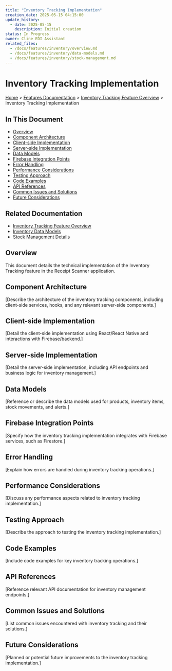 ```yaml
---
title: "Inventory Tracking Implementation"
creation_date: 2025-05-15 04:15:00
update_history:
  - date: 2025-05-15
    description: Initial creation
status: In Progress
owner: Cline EDI Assistant
related_files:
  - /docs/features/inventory/overview.md
  - /docs/features/inventory/data-models.md
  - /docs/features/inventory/stock-management.md
---
```


# Inventory Tracking Implementation

[Home](/docs) > [Features Documentation](/docs/features) > [Inventory Tracking Feature Overview](../inventory/overview.md) > Inventory Tracking Implementation

## In This Document
- [Overview](#overview)
- [Component Architecture](#component-architecture)
- [Client-side Implementation](#client-side-implementation)
- [Server-side Implementation](#server-side-implementation)
- [Data Models](#data-models)
- [Firebase Integration Points](#firebase-integration-points)
- [Error Handling](#error-handling)
- [Performance Considerations](#performance-considerations)
- [Testing Approach](#testing-approach)
- [Code Examples](#code-examples)
- [API References](#api-references)
- [Common Issues and Solutions](#common-issues-and-solutions)
- [Future Considerations](#future-considerations)

## Related Documentation
- [Inventory Tracking Feature Overview](./overview.md)
- [Inventory Data Models](./data-models.md)
- [Stock Management Details](./stock-management.md)

## Overview

This document details the technical implementation of the Inventory Tracking feature in the Receipt Scanner application.

## Component Architecture

[Describe the architecture of the inventory tracking components, including client-side services, hooks, and any relevant server-side components.]

## Client-side Implementation

[Detail the client-side implementation using React/React Native and interactions with Firebase/backend.]

## Server-side Implementation

[Detail the server-side implementation, including API endpoints and business logic for inventory management.]

## Data Models

[Reference or describe the data models used for products, inventory items, stock movements, and alerts.]

## Firebase Integration Points

[Specify how the inventory tracking implementation integrates with Firebase services, such as Firestore.]

## Error Handling

[Explain how errors are handled during inventory tracking operations.]

## Performance Considerations

[Discuss any performance aspects related to inventory tracking implementation.]

## Testing Approach

[Describe the approach to testing the inventory tracking implementation.]

## Code Examples

[Include code examples for key inventory tracking operations.]

## API References

[Reference relevant API documentation for inventory management endpoints.]

## Common Issues and Solutions

[List common issues encountered with inventory tracking and their solutions.]

## Future Considerations

[Planned or potential future improvements to the inventory tracking implementation.]

